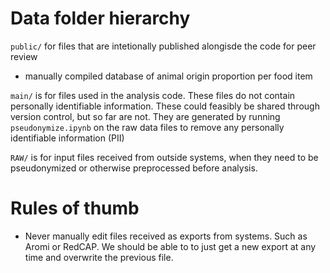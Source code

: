 # Data folder hierarchy

`public/` for files that are intetionally published alongisde the code for peer review
- manually compiled database of animal origin proportion per food item

`main/` is for files used in the analysis code. These files do not contain personally identifiable information. These could feasibly be shared through version control, but so far are not. They are generated by running `pseudonymize.ipynb` on the raw data files to remove any personally identifiable information (PII)

`RAW/` is for input files received from outside systems, when they need to be pseudonymized or otherwise preprocessed before analysis.

# Rules of thumb

- Never manually edit files received as exports from systems. Such as Aromi or RedCAP. We should be able to to just get a new export at any time and overwrite the previous file.
